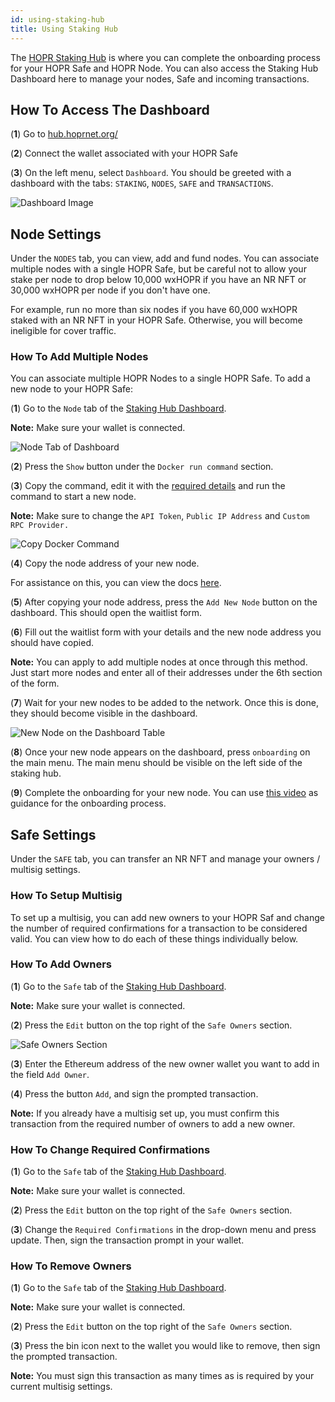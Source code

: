 ```yaml
---
id: using-staking-hub
title: Using Staking Hub
---
```


The [HOPR Staking Hub](https://hub.hoprnet.org/) is where you can complete the onboarding process for your HOPR Safe and HOPR Node. You can also access the Staking Hub Dashboard here to manage your nodes, Safe and incoming transactions.

## How To Access The Dashboard

(**1**) Go to [hub.hoprnet.org/](https://hub.hoprnet.org/)

(**2**) Connect the wallet associated with your HOPR Safe

(**3**) On the left menu, select `Dashboard`. You should be greeted with a dashboard with the tabs: `STAKING`, `NODES`, `SAFE` and `TRANSACTIONS`.

![Dashboard Image](/img/node/Dashboard-image.png)

## Node Settings

Under the `NODES` tab, you can view, add and fund nodes. You can associate multiple nodes with a single HOPR Safe, but be careful not to allow your stake per node to drop below 10,000 wxHOPR if you have an NR NFT or 30,000 wxHOPR per node if you don't have one. 

For example, run no more than six nodes if you have 60,000 wxHOPR staked with an NR NFT in your HOPR Safe. Otherwise, you will become ineligible for cover traffic.

### How To Add Multiple Nodes

You can associate multiple HOPR Nodes to a single HOPR Safe. To add a new node to your HOPR Safe:

(**1**) Go to the `Node` tab of the [Staking Hub Dashboard](https://hub.hoprnet.org/staking/dashboard#node).

**Note:** Make sure your wallet is connected.

![Node Tab of Dashboard](/img/node/nodes-tab-of-dashboard.png)

(**2**) Press the `Show` button under the `Docker run command` section.

(**3**) Copy the command, edit it with the [required details](./using-docker.md#2-configure-command) and run the command to start a new node. 

**Note:** Make sure to change the `API Token`, `Public IP Address` and `Custom RPC Provider.`

![Copy Docker Command](/img/node/copy-docker-command.png)

(**4**) Copy the node address of your new node.

For assistance on this, you can view the docs [here](./using-docker.md#2-configure-command).

(**5**) After copying your node address, press the `Add New Node` button on the dashboard. This should open the waitlist form.

(**6**) Fill out the waitlist form with your details and the new node address you should have copied.

**Note:** You can apply to add multiple nodes at once through this method. Just start more nodes and enter all of their addresses under the 6th section of the form.

(**7**) Wait for your new nodes to be added to the network. Once this is done, they should become visible in the dashboard.

![New Node on the Dashboard Table](/img/node/new-node-on-dashboard-table.png)

(**8**) Once your new node appears on the dashboard, press `onboarding` on the main menu. The main menu should be visible on the left side of the staking hub.

(**9**) Complete the onboarding for your new node. You can use [this video](https://youtu.be/tcs3VzEW7dM?t=714) as guidance for the onboarding process.

## Safe Settings

Under the `SAFE` tab, you can transfer an NR NFT and manage your owners / multisig settings.

### How To Setup Multisig

To set up a multisig, you can add new owners to your HOPR Saf and change the number of required confirmations for a transaction to be considered valid. You can view how to do each of these things individually below.

### How To Add Owners

(**1**) Go to the `Safe` tab of the [Staking Hub Dashboard](https://hub.hoprnet.org/staking/dashboard#safe).

**Note:** Make sure your wallet is connected.

(**2**) Press the `Edit` button on the top right of the `Safe Owners` section.

![Safe Owners Section](/img/node/Safe-owners-section.png)

(**3**) Enter the Ethereum address of the new owner wallet you want to add in the field `Add Owner`.

(**4**) Press the button `Add`, and sign the prompted transaction.

**Note:** If you already have a multisig set up, you must confirm this transaction from the required number of owners to add a new owner.

### How To Change Required Confirmations

(**1**) Go to the `Safe` tab of the [Staking Hub Dashboard](https://hub.hoprnet.org/staking/dashboard#safe).

**Note:** Make sure your wallet is connected.

(**2**) Press the `Edit` button on the top right of the `Safe Owners` section.

(**3**) Change the `Required Confirmations` in the drop-down menu and press update. Then, sign the transaction prompt in your wallet.

### How To Remove Owners

(**1**) Go to the `Safe` tab of the [Staking Hub Dashboard](https://hub.hoprnet.org/staking/dashboard#safe).

**Note:** Make sure your wallet is connected.

(**2**) Press the `Edit` button on the top right of the `Safe Owners` section.

(**3**) Press the bin icon next to the wallet you would like to remove, then sign the prompted transaction.

**Note:** You must sign this transaction as many times as is required by your current multisig settings.